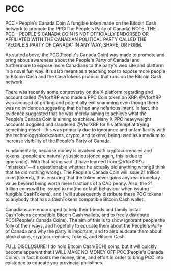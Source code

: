 # PCC
PCC - People's Canada Coin
A fungible token made on the Bitcoin Cash network to promote the PPC(The People's Party of Canada)
NOTE: THE PCC - PEOPLE'S CANADA COIN IS NOT OFFICIALLY ENDORSED OR AFFILIATED WITH THE CANADIAN POLITICAL PARTY CALLED THE "PEOPLE'S PARTY OF CANADA"
IN ANY WAY, SHAPE, OR FORM.

As stated above, the PCC(People's Canada Coin) was made to promote and bring about awareness about the People's Party of Canada, and furthermore to expose more 
Canadians to the party's web site and platform in a novel fun way. It is also meant as a teaching tool to expose more people to Bitcoin Cash and the CashTokens 
protocol that runs on the Bitcoin Cash network.

There was recently some controversy on the X platform regarding and account called @VforXRP who made a PPC Coin token on XRP. @VforXRP was accused of grifting 
and potentially exit scamming even though there was no evidence suggesting that he had any nefarious intent. In fact, the evidence suggested that he was merely 
aiming to achieve what the People's Canada Coin is aiming to achieve. Many X PPC heavyweight accounts dogpiled and slandered @VforXRP for his attempt at trying 
something novel—this was primarily due to ignorance and unfamiliarilty with the technology(blockcahins, crypto, and tokens) being used as a medium to increase 
visibility of the People's Party of Canada.

Fundamentally, because money is involved with cryptocurrencies and tokens...people are naturally suspicious(once again, this is due to ignorance). With that being 
said...I have learned from @VforXRP's "mistakes"—it's questionable whether he actually did anything wrong(I think that he did nothing wrong). The People's Canada 
Coin will issue 21 trillion coins(tokens), thus ensuring that the token never gains any real monetary value beyond being worth mere fractions of a CAD penny. Also,
the 21 trillion coins will be issued to me(the default behaviour when issuing fungible CashTokens), and I will subsequently distribute these PCC tokens to anybody 
that has a CashTokens compatible Bitcoin Cash wallet.

Canadians are encouraged to help their friends and family install CashTokens compatible Bitcoin Cash wallets, and to freely distribute PCC(People's Canada Coins). 
The aim of this is to show ignorant people the folly of their ways, and hopefully to educate them about the People's Party of Canada and why the party is important, 
and to also eudcate them about blockchains, cryptocurrencies, Tokens, and Bitcoin Cash.

FULL DISCLOSURE: I do hold Bitcoin Cash(BCH) coins, but it will quickly become apparent that I WILL MAKE NO MONEY OFF PCC(People's Canada Coins). In fact it costs me 
money, time, and effort in order to bring PCC into existence to educate you provincial philistines.
